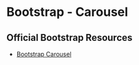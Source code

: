 # Bootstrap - Carousel

## Official Bootstrap Resources

* [Bootstrap Carousel](http://getbootstrap.com/docs/4.0/components/carousel/)
